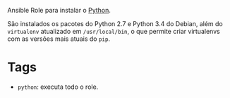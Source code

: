 Ansible Role para instalar o [Python](https://www.python.org/).

São instalados os pacotes do Python 2.7 e Python 3.4 do Debian, além do
`virtualenv` atualizado em `/usr/local/bin`, o que permite criar virtualenvs
com as versões mais atuais do `pip`.

# Tags

- `python`: executa todo o role.
